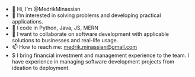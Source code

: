 - 👋 Hi, I’m @MedrikMinassian
- 👀 I’m interested in solving problems and developing practical applications.
- 🌱 I code in Python, Java, JS, MERN
- 💞️ I want to collaborate on software development with applicable solutions to businesses and real-life usage.
- 📫 How to reach me: medrik.minassian@gmail.com
- $  I bring financial investment and management experience to the team. I have experience in managing software development projects from ideation to deployment. 
<!---
MedrikMinassian/MedrikMinassian is a ✨ special ✨ repository because its `README.md` (this file) appears on your GitHub profile.
You can click the Preview link to take a look at your changes.
--->
